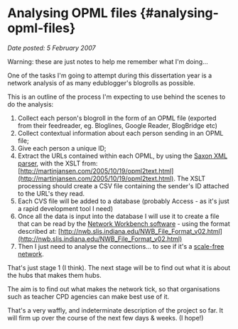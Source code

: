 # Analysing OPML files {#analysing-opml-files}

_Date posted: 5 February 2007_

Warning: these are just notes to help me remember what I'm doing...

One of the tasks I'm going to attempt during this dissertation year is a network analysis of as many edublogger's blogrolls as possible.

This is an outline of the process I'm expecting to use behind the scenes to do the analysis:

1.  Collect each person's blogroll in the form of an OPML file (exported from their feedreader, eg. Bloglines, Google Reader, BlogBridge etc)
2.  Collect contextual information about each person sending in an OPML file;
3.  Give each person a unique ID;
4.  Extract the URLs contained within each OPML, by using the [Saxon XML parser](http://saxon.sourceforge.net/), with the XSLT from: [http://martinjansen.com/2005/10/19/opml2text.html](http://martinjansen.com/2005/10/19/opml2text.html). The XSLT processing should create a CSV file containing the sender's ID attached to the URL's they read.
5.  Each CVS file will be added to a database (probably Access - as it's just a rapid development tool I need)
6.  Once all the data is input into the database I will use it to create a file that can be read by the [Network Workbench software](http://nwb.slis.indiana.edu/software.html) - using the format described at: [http://nwb.slis.indiana.edu/NWB_File_Format_v02.html](http://nwb.slis.indiana.edu/NWB_File_Format_v02.html)
7.  Then I just need to analyse the connections... to see if it's a [scale-free network](http://en.wikipedia.org/wiki/Scale-free_network).

That's just stage 1 (I think). The next stage will be to find out what it is about the hubs that makes them hubs.

The aim is to find out what makes the network tick, so that organisations such as teacher CPD agencies can make best use of it.

That's a very waffly, and indeterminate description of the project so far. It will firm up over the course of the next few days & weeks. (I hope!)